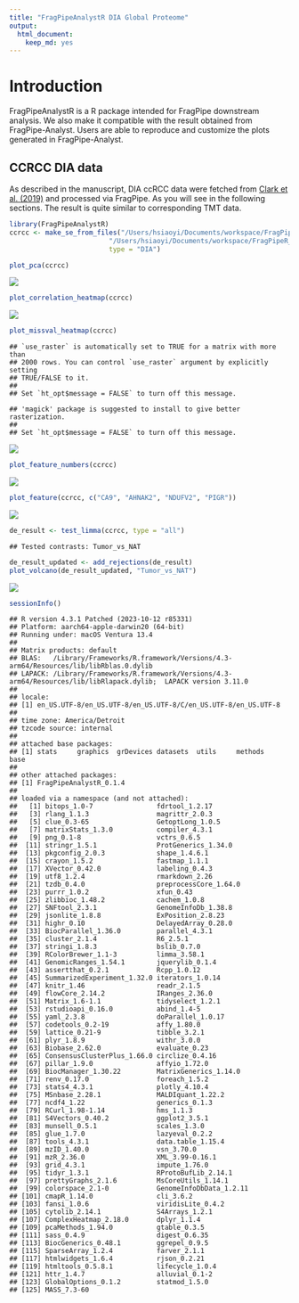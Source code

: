 ```yaml
---
title: "FragPipeAnalystR DIA Global Proteome"
output:
  html_document:
    keep_md: yes
---
```


# Introduction

FragPipeAnalystR is a R package intended for FragPipe downstream analysis. We also make it compatible with the result obtained from FragPipe-Analyst. Users are able to reproduce and customize the plots generated in FragPipe-Analyst.

## CCRCC DIA data

As described in the manuscript, DIA ccRCC data were fetched from [Clark et al. (2019)](https://doi.org/10.1016/j.cell.2019.10.007) and processed via FragPipe. As you will see in the following sections. The result is quite similar to corresponding TMT data.

```r
library(FragPipeAnalystR)
ccrcc <- make_se_from_files("/Users/hsiaoyi/Documents/workspace/FragPipeR_manuscript/data/DIA_4plex/diann-output.pg_matrix.tsv",
                         "/Users/hsiaoyi/Documents/workspace/FragPipeR_manuscript/data/DIA_4plex/experiment_annotation_clean.tsv",
                         type = "DIA")
```


```r
plot_pca(ccrcc)
```

![](global_DIA_prot_tutorial_files/figure-html/unnamed-chunk-2-1.png)<!-- -->


```r
plot_correlation_heatmap(ccrcc)
```

![](global_DIA_prot_tutorial_files/figure-html/unnamed-chunk-3-1.png)<!-- -->


```r
plot_missval_heatmap(ccrcc)
```

```
## `use_raster` is automatically set to TRUE for a matrix with more than
## 2000 rows. You can control `use_raster` argument by explicitly setting
## TRUE/FALSE to it.
## 
## Set `ht_opt$message = FALSE` to turn off this message.
```

```
## 'magick' package is suggested to install to give better rasterization.
## 
## Set `ht_opt$message = FALSE` to turn off this message.
```

![](global_DIA_prot_tutorial_files/figure-html/unnamed-chunk-4-1.png)<!-- -->


```r
plot_feature_numbers(ccrcc)
```

![](global_DIA_prot_tutorial_files/figure-html/unnamed-chunk-5-1.png)<!-- -->


```r
plot_feature(ccrcc, c("CA9", "AHNAK2", "NDUFV2", "PIGR"))
```

![](global_DIA_prot_tutorial_files/figure-html/unnamed-chunk-6-1.png)<!-- -->


```r
de_result <- test_limma(ccrcc, type = "all")
```

```
## Tested contrasts: Tumor_vs_NAT
```

```r
de_result_updated <- add_rejections(de_result)
plot_volcano(de_result_updated, "Tumor_vs_NAT")
```

![](global_DIA_prot_tutorial_files/figure-html/unnamed-chunk-7-1.png)<!-- -->


```r
sessionInfo()
```

```
## R version 4.3.1 Patched (2023-10-12 r85331)
## Platform: aarch64-apple-darwin20 (64-bit)
## Running under: macOS Ventura 13.4
## 
## Matrix products: default
## BLAS:   /Library/Frameworks/R.framework/Versions/4.3-arm64/Resources/lib/libRblas.0.dylib 
## LAPACK: /Library/Frameworks/R.framework/Versions/4.3-arm64/Resources/lib/libRlapack.dylib;  LAPACK version 3.11.0
## 
## locale:
## [1] en_US.UTF-8/en_US.UTF-8/en_US.UTF-8/C/en_US.UTF-8/en_US.UTF-8
## 
## time zone: America/Detroit
## tzcode source: internal
## 
## attached base packages:
## [1] stats     graphics  grDevices datasets  utils     methods   base     
## 
## other attached packages:
## [1] FragPipeAnalystR_0.1.4
## 
## loaded via a namespace (and not attached):
##   [1] bitops_1.0-7                fdrtool_1.2.17             
##   [3] rlang_1.1.3                 magrittr_2.0.3             
##   [5] clue_0.3-65                 GetoptLong_1.0.5           
##   [7] matrixStats_1.3.0           compiler_4.3.1             
##   [9] png_0.1-8                   vctrs_0.6.5                
##  [11] stringr_1.5.1               ProtGenerics_1.34.0        
##  [13] pkgconfig_2.0.3             shape_1.4.6.1              
##  [15] crayon_1.5.2                fastmap_1.1.1              
##  [17] XVector_0.42.0              labeling_0.4.3             
##  [19] utf8_1.2.4                  rmarkdown_2.26             
##  [21] tzdb_0.4.0                  preprocessCore_1.64.0      
##  [23] purrr_1.0.2                 xfun_0.43                  
##  [25] zlibbioc_1.48.2             cachem_1.0.8               
##  [27] SNFtool_2.3.1               GenomeInfoDb_1.38.8        
##  [29] jsonlite_1.8.8              ExPosition_2.8.23          
##  [31] highr_0.10                  DelayedArray_0.28.0        
##  [33] BiocParallel_1.36.0         parallel_4.3.1             
##  [35] cluster_2.1.4               R6_2.5.1                   
##  [37] stringi_1.8.3               bslib_0.7.0                
##  [39] RColorBrewer_1.1-3          limma_3.58.1               
##  [41] GenomicRanges_1.54.1        jquerylib_0.1.4            
##  [43] assertthat_0.2.1            Rcpp_1.0.12                
##  [45] SummarizedExperiment_1.32.0 iterators_1.0.14           
##  [47] knitr_1.46                  readr_2.1.5                
##  [49] flowCore_2.14.2             IRanges_2.36.0             
##  [51] Matrix_1.6-1.1              tidyselect_1.2.1           
##  [53] rstudioapi_0.16.0           abind_1.4-5                
##  [55] yaml_2.3.8                  doParallel_1.0.17          
##  [57] codetools_0.2-19            affy_1.80.0                
##  [59] lattice_0.21-9              tibble_3.2.1               
##  [61] plyr_1.8.9                  withr_3.0.0                
##  [63] Biobase_2.62.0              evaluate_0.23              
##  [65] ConsensusClusterPlus_1.66.0 circlize_0.4.16            
##  [67] pillar_1.9.0                affyio_1.72.0              
##  [69] BiocManager_1.30.22         MatrixGenerics_1.14.0      
##  [71] renv_0.17.0                 foreach_1.5.2              
##  [73] stats4_4.3.1                plotly_4.10.4              
##  [75] MSnbase_2.28.1              MALDIquant_1.22.2          
##  [77] ncdf4_1.22                  generics_0.1.3             
##  [79] RCurl_1.98-1.14             hms_1.1.3                  
##  [81] S4Vectors_0.40.2            ggplot2_3.5.1              
##  [83] munsell_0.5.1               scales_1.3.0               
##  [85] glue_1.7.0                  lazyeval_0.2.2             
##  [87] tools_4.3.1                 data.table_1.15.4          
##  [89] mzID_1.40.0                 vsn_3.70.0                 
##  [91] mzR_2.36.0                  XML_3.99-0.16.1            
##  [93] grid_4.3.1                  impute_1.76.0              
##  [95] tidyr_1.3.1                 RProtoBufLib_2.14.1        
##  [97] prettyGraphs_2.1.6          MsCoreUtils_1.14.1         
##  [99] colorspace_2.1-0            GenomeInfoDbData_1.2.11    
## [101] cmapR_1.14.0                cli_3.6.2                  
## [103] fansi_1.0.6                 viridisLite_0.4.2          
## [105] cytolib_2.14.1              S4Arrays_1.2.1             
## [107] ComplexHeatmap_2.18.0       dplyr_1.1.4                
## [109] pcaMethods_1.94.0           gtable_0.3.5               
## [111] sass_0.4.9                  digest_0.6.35              
## [113] BiocGenerics_0.48.1         ggrepel_0.9.5              
## [115] SparseArray_1.2.4           farver_2.1.1               
## [117] htmlwidgets_1.6.4           rjson_0.2.21               
## [119] htmltools_0.5.8.1           lifecycle_1.0.4            
## [121] httr_1.4.7                  alluvial_0.1-2             
## [123] GlobalOptions_0.1.2         statmod_1.5.0              
## [125] MASS_7.3-60
```
